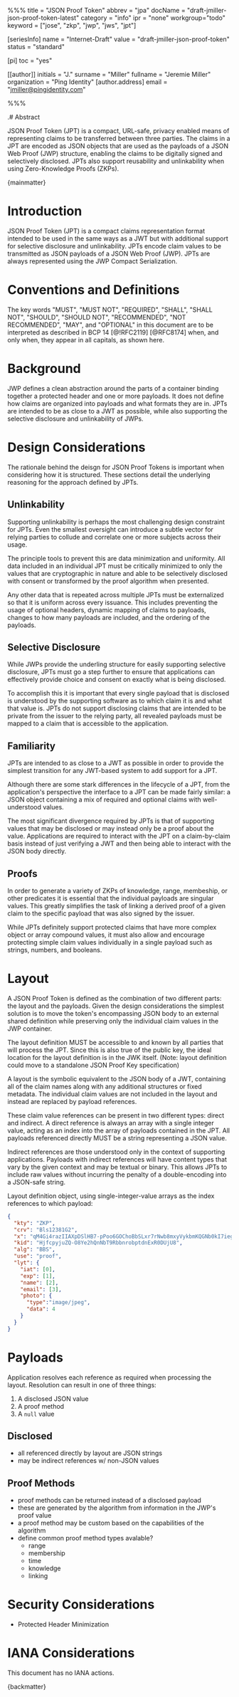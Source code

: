 %%%
title = "JSON Proof Token"
abbrev = "jpa"
docName = "draft-jmiller-json-proof-token-latest"
category = "info"
ipr = "none"
workgroup="todo"
keyword = ["jose", "zkp", "jwp", "jws", "jpt"]

[seriesInfo]
name = "Internet-Draft"
value = "draft-jmiller-json-proof-token"
status = "standard"

[pi]
toc = "yes"

[[author]]
initials = "J."
surname = "Miller"
fullname = "Jeremie Miller"
organization = "Ping Identity"
  [author.address]
   email = "jmiller@pingidentity.com"

%%%

.# Abstract

JSON Proof Token (JPT) is a compact, URL-safe, privacy enabled means of representing claims to be transferred between three parties.  The claims in a JPT are encoded as JSON objects that are used as the payloads of a JSON Web Proof (JWP) structure, enabling the claims to be digitally signed and selectively disclosed.  JPTs also support reusability and unlinkability when using Zero-Knowledge Proofs (ZKPs).

{mainmatter}

# Introduction

JSON Proof Token (JPT) is a compact claims representation format intended to be used in the same ways as a JWT but with additional support for selective disclosure and unlinkability.  JPTs encode claim values to be transmitted as JSON payloads of a JSON Web Proof (JWP).  JPTs are always represented using the JWP Compact Serialization.

# Conventions and Definitions

The key words "MUST", "MUST NOT", "REQUIRED", "SHALL", "SHALL NOT", "SHOULD",
"SHOULD NOT", "RECOMMENDED", "NOT RECOMMENDED", "MAY", and "OPTIONAL" in this
document are to be interpreted as described in BCP 14 [@!RFC2119] [@RFC8174]
when, and only when, they appear in all capitals, as shown here.

# Background

JWP defines a clean abstraction around the parts of a container binding together a protected header and one or more payloads.  It does not define how claims are organized into payloads and what formats they are in.  JPTs are intended to be as close to a JWT as possible, while also supporting the selective disclosure and unlinkability of JWPs.

# Design Considerations

The rationale behind the deisgn for JSON Proof Tokens is important when considering how it is structured.  These sections detail the underlying reasoning for the approach defined by JPTs.

## Unlinkability

Supporting unlinkability is perhaps the most challenging design constraint for JPTs.  Even the smallest oversight can introduce a subtle vector for relying parties to collude and correlate one or more subjects across their usage.

The principle tools to prevent this are data minimization and uniformity.  All data included in an individual JPT must be critically minimized to only the values that are cryptographic in nature and able to be selectively disclosed with consent or transformed by the proof algorithm when presented.

Any other data that is repeated across multiple JPTs must be externalized so that it is uniform across every issuance.  This includes preventing the usage of optional headers, dynamic mapping of claims to payloads, changes to how many payloads are included, and the ordering of the payloads.

## Selective Disclosure

While JWPs provide the underling structure for easily supporting selective disclosure, JPTs must go a step further to ensure that applications can effectively provide choice and consent on exactly what is being disclosed.

To accomplish this it is important that every single payload that is disclosed is understood by the supporting software as to which claim it is and what that value is.  JPTs do not support disclosing claims that are intended to be private from the issuer to the relying party, all revealed payloads must be mapped to a claim that is accessible to the application.

## Familiarity

JPTs are intended to as close to a JWT as possible in order to provide the simplest transition for any JWT-based system to add support for a JPT.

Although there are some stark differences in the lifecycle of a JPT, from the application's perspective the interface to a JPT can be made fairly similar: a JSON object containing a mix of required and optional claims with well-understood values.

The most significant divergence required by JPTs is that of supporting values that may be disclosed or may instead only be a proof about the value.  Applications are required to interact with the JPT on a claim-by-claim basis instead of just verifying a JWT and then being able to interact with the JSON body directly.

## Proofs

In order to generate a variety of ZKPs of knowledge, range, membeship, or other predicates it is essential that the individual payloads are singular values.  This greatly simplifies the task of linking a derived proof of a given claim to the specific payload that was also signed by the issuer.

While JPTs definitely support protected claims that have more complex object or array compound values, it must also allow and encourage protecting simple claim values individually in a single payload such as strings, numbers, and booleans.

# Layout

A JSON Proof Token is defined as the combination of two different parts: the layout and the payloads. Given the design considerations the simplest solution is to move the token's encompassing JSON body to an external shared definition while preserving only the individual claim values in the JWP container.

The layout definition MUST be accessible to and known by all parties that will process the JPT.  Since this is also true of the public key, the ideal location for the layout definition is in the JWK itself. (Note: layout definition could move to a standalone JSON Proof Key specification)

A layout is the symbolic equivalent to the JSON body of a JWT, containing all of the claim names along with any additional structures or fixed metadata.  The individual claim values are not included in the layout and instead are replaced by payload references.

These claim value references can be present in two different types: direct and indirect.  A direct reference is always an array with a single integer value, acting as an index into the array of payloads contained in the JPT.  All payloads referenced directly MUST be a string representing a JSON value.

Indirect references are those understood only in the context of supporting applications.  Payloads with indirect references will have content types that vary by the given context and may be textual or binary.  This allows JPTs to include raw values without incurring the penalty of a double-encoding into a JSON-safe string.

Layout definition object, using single-integer-value arrays as the index references to which payload:
```json
{
  "kty": "ZKP",
  "crv": "Bls12381G2",
  "x": "qM4Gi4razIIAXpDSlHB7-pPoo6GOChoBbSLxr7rNwb8mxyVykbmKQGNb0kI7iegDAs9cIwf6DAsCGi7BVs48MG-iw4PsP0L136g2gQpZjrKsr4GbkV5EIx0R2BjIJNfQ",
  "kid": "HjfcpyjuZQ-O8Ye2hQnNbT9RbbnrobptdnExR0DUjU8",
  "alg": "BBS",
  "use": "proof",
  "lyt": {
    "iat": [0],
    "exp": [1],
    "name": [2],
    "email": [3],
    "photo": {
      "type":"image/jpeg",
      "data": 4
    }
  }
}
```

# Payloads

Application resolves each reference as required when processing the layout.  Resolution can result in one of three things:
1. A disclosed JSON value
2. A proof method
3. A `null` value

## Disclosed

* all referenced directly by layout are JSON strings
* may be indirect references w/ non-JSON values

## Proof Methods

* proof methods can be returned instead of a disclosed payload
* these are generated by the algorithm from information in the JWP's proof value
* a proof method may be custom based on the capabilities of the algorithm
* define common proof method types avalable?
  * range
  * membership
  * time
  * knowledge
  * linking

# Security Considerations

* Protected Header Minimization


# IANA Considerations

This document has no IANA actions.

{backmatter}
